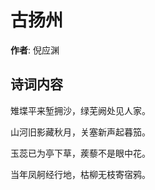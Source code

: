 # 古扬州

**作者**: 倪应渊

## 诗词内容

雉堞平来堑拥沙，绿芜阙处见人家。

山河旧影藏秋月，关塞新声起暮笳。

玉蕊已为亭下草，蒺藜不是眼中花。

当年凤舸经行地，枯柳无枝寄宿鸦。

